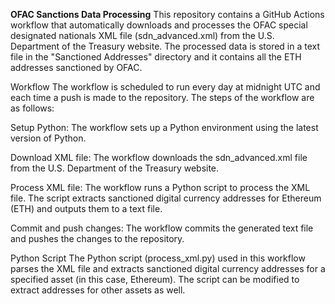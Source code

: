 **OFAC Sanctions Data Processing**
This repository contains a GitHub Actions workflow that automatically downloads and processes the OFAC special designated nationals XML file (sdn_advanced.xml) from the U.S. Department of the Treasury website. The processed data is stored in a text file in the "Sanctioned Addresses" directory and it contains all the ETH addresses sanctioned by OFAC.

Workflow
The workflow is scheduled to run every day at midnight UTC and each time a push is made to the repository. The steps of the workflow are as follows:

Setup Python: The workflow sets up a Python environment using the latest version of Python.

Download XML file: The workflow downloads the sdn_advanced.xml file from the U.S. Department of the Treasury website.

Process XML file: The workflow runs a Python script to process the XML file. The script extracts sanctioned digital currency addresses for Ethereum (ETH) and outputs them to a text file.

Commit and push changes: The workflow commits the generated text file and pushes the changes to the repository.

Python Script
The Python script (process_xml.py) used in this workflow parses the XML file and extracts sanctioned digital currency addresses for a specified asset (in this case, Ethereum). The script can be modified to extract addresses for other assets as well.
